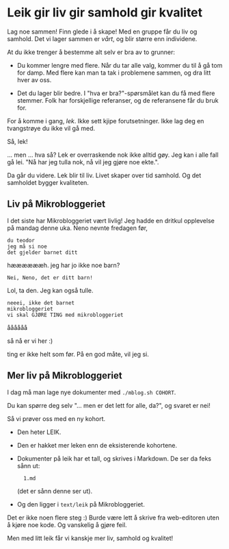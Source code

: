 # Leik gir liv gir samhold gir kvalitet

Lag noe sammen!
Finn glede i å skape!
Med en gruppe får du liv og samhold.
Det vi lager sammen er _vårt_, og blir større enn individene.

At du ikke trenger å bestemme alt selv er bra av to grunner:

- Du kommer lengre med flere.
  Når du tar alle valg, kommer du til å gå tom for damp.
  Med flere kan man ta tak i problemene sammen, og dra litt hver av oss.

- Det du lager blir bedre.
  I "hva er bra?"-spørsmålet kan du få med flere stemmer.
  Folk har forskjellige referanser, og de referansene får du bruk for.

For å komme i gang, _lek_.
Ikke sett kjipe forutsetninger.
Ikke lag deg en tvangstrøye du ikke vil gå med.

Så, lek!

... men ... hva så?
Lek er overraskende nok ikke alltid gøy.
Jeg kan i alle fall gå lei.
"Nå har jeg tulla nok, nå vil jeg gjøre noe ekte.".

Da går du videre.
Lek blir til liv.
Livet skaper over tid samhold.
Og det samholdet bygger kvaliteten.

## Liv på Mikrobloggeriet

I det siste har Mikrobloggeriet vært livlig!
Jeg hadde en dritkul opplevelse på mandag denne uka.
Neno nevnte fredagen før,

    du teodor
    jeg må si noe
    det gjelder barnet ditt

hææææææh.
jeg har jo ikke noe barn?

    Nei, Neno, det er ditt barn!

Lol, ta den.
Jeg kan også tulle.

    neeei, ikke det barnet
    mikrobloggeriet
    vi skal GJØRE TING med mikrobloggeriet

åååååå

så nå er vi her :)

ting er ikke helt som før.
På en god måte, vil jeg si.

## Mer liv på Mikrobloggeriet

I dag må man lage nye dokumenter med `./mblog.sh COHORT`.

Du kan spørre deg selv "... men er det lett for alle, da?", og svaret er nei!

Så vi prøver oss med en ny kohort.

- Den heter LEIK.

- Den er hakket mer leken enn de eksisterende kohortene.

- Dokumenter på leik har et tall, og skrives i Markdown.
  De ser da feks sånn ut:

        1.md

    (det er sånn denne ser ut).

- Og den ligger i `text/leik` på Mikrobloggeriet.

Det er ikke noen flere steg :)
Burde være lett å skrive fra web-editoren uten å kjøre noe kode.
Og vanskelig å gjøre feil.

Men med litt leik får vi kanskje mer liv, samhold og kvalitet!
